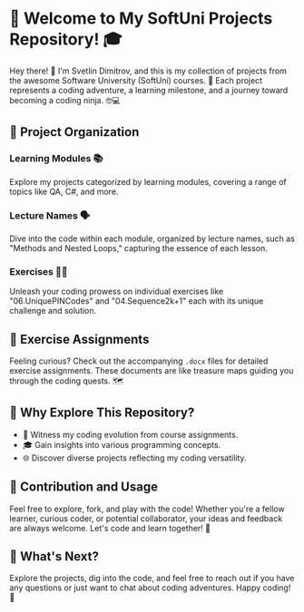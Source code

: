 # 🚀 Welcome to My SoftUni Projects Repository! 🎓

Hey there! 👋 I'm Svetlin Dimitrov, and this is my collection of projects from the awesome Software University (SoftUni) courses. 🌟 Each project represents a coding adventure, a learning milestone, and a journey toward becoming a coding ninja. 🤓💻

## 📂 Project Organization

### Learning Modules 📚
Explore my projects categorized by learning modules, covering a range of topics like QA, C#, and more.

### Lecture Names 🗣️
Dive into the code within each module, organized by lecture names, such as "Methods and Nested Loops," capturing the essence of each lesson.

### Exercises 🏋️‍♂️
Unleash your coding prowess on individual exercises like "06.UniquePINCodes" and "04.Sequence2k+1" each with its unique challenge and solution.

## 📝 Exercise Assignments
Feeling curious? Check out the accompanying `.docx` files for detailed exercise assignments. These documents are like treasure maps guiding you through the coding quests. 🗺️

## 🎉 Why Explore This Repository?

- 🚀 Witness my coding evolution from course assignments.
- 🎓 Gain insights into various programming concepts.
- 🌐 Discover diverse projects reflecting my coding versatility.

## 🌈 Contribution and Usage

Feel free to explore, fork, and play with the code! Whether you're a fellow learner, curious coder, or potential collaborator, your ideas and feedback are always welcome. Let's code and learn together! 🤝

## 📌 What's Next?

Explore the projects, dig into the code, and feel free to reach out if you have any questions or just want to chat about coding adventures. Happy coding! 🚀
